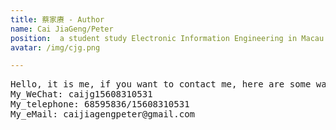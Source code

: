 ```yaml
---
title: 蔡家赓 - Author
name: Cai JiaGeng/Peter
position:  a student study Electronic Information Engineering in Macau
avatar: /img/cjg.png

---
```

<pre>
Hello, it is me, if you want to contact me, here are some ways,
My_WeChat: caijg15608310531
My_telephone: 68595836/15608310531
My_eMail: caijiagengpeter@gmail.com

